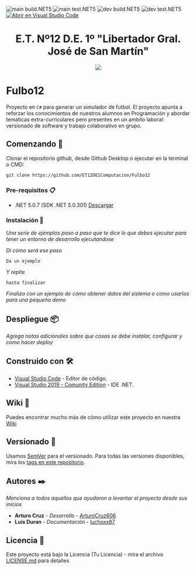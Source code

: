 ![main build.NET5](https://github.com/ET12DE1Computacion/Fulbo12/workflows/main-build.NET5/badge.svg?branch=main) ![main test.NET5](https://github.com/ET12DE1Computacion/Fulbo12/workflows/main-test.NET5/badge.svg?branch=main)
![dev build.NET5](https://github.com/ET12DE1Computacion/Fulbo12/workflows/dev-build.NET5/badge.svg?branch=dev) ![dev test.NET5](https://github.com/ET12DE1Computacion/Fulbo12/workflows/dev-test.NET5/badge.svg?branch=dev)
[![Abrir en Visual Studio Code](https://open.vscode.dev/badges/open-in-vscode.svg)](https://open.vscode.dev/ET12DE1Computacion/Fulbo12)

<h1 align="center">E.T. Nº12 D.E. 1º "Libertador Gral. José de San Martín"</h1>
<p align="center">
  <img src="https://et12.edu.ar/imgs/et12.png">
</p>

# Fulbo12

Proyecto en `C#` para generar un simulador de futbol. El proyecto apunta a reforzar los conocimientos de nuestros alumnos en Programación y abordar tematicas extra-curriculares pero presentes en un ambito laboral: versionado de software y trabajo colaborativo en grupo.

## Comenzando 🚀

Clonar el repositorio github, desde Github Desktop o ejecutar en la terminal o CMD:

```
git clone https://github.com/ET12DE1Computacion/Fulbo12
```

### Pre-requisitos 📋

- .NET 5.0.7 (SDK .NET 5.0.301) [Descargar](https://dotnet.microsoft.com/download/dotnet/5.0)

### Instalación 🔧

_Una serie de ejemplos paso a paso que te dice lo que debes ejecutar para tener un entorno de desarrollo ejecutandose_

_Dí cómo será ese paso_

```
Da un ejemplo
```

_Y repite_

```
hasta finalizar
```

_Finaliza con un ejemplo de cómo obtener datos del sistema o como usarlos para una pequeña demo_

## Despliegue 📦

_Agrega notas adicionales sobre que cosas se debe instalar, configurar y como hacer deploy_

## Construido con 🛠️

* [Visual Studio Code](https://code.visualstudio.com/#alt-downloads) - Editor de código.
* [Visual Studio 2019 - Comunity Edition](https://visualstudio.microsoft.com/es/vs/community/) - IDE .NET.

## Wiki 📖

Puedes encontrar mucho más de cómo utilizar este proyecto en nuestra [Wiki](https://github.com/tu/proyecto/wiki)

## Versionado 📌

Usamos [SemVer](http://semver.org/) para el versionado. Para todas las versiones disponibles, mira los [tags en este repositorio](https://github.com/ET12DE1Computacion/Fulbo12/tags).

## Autores ✒️

_Menciona a todos aquellos que ayudaron a levantar el proyecto desde sus inicios_

* **Arturo Cruz** - *Desarrollo* - [ArturoCruz606](https://github.com/ArturoCruz606)
* **Luis Duran** - *Documentación* - [luchoxx87](https://github.com/luchoxx87)

## Licencia 📄

Este proyecto está bajo la Licencia (Tu Licencia) - mira el archivo [LICENSE.md](LICENSE.md) para detalles
